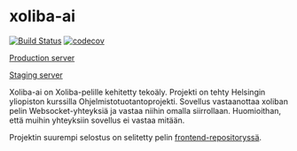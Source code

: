 # xoliba-ai

[![Build Status](https://travis-ci.org/xoliba/xoliba-ai.svg?branch=master)](https://travis-ci.org/xoliba/xoliba-ai)
[![codecov](https://codecov.io/gh/xoliba/xoliba-ai/branch/master/graph/badge.svg)](https://codecov.io/gh/xoliba/xoliba-ai)

[Production server](https://xoliba-ai.herokuapp.com)

[Staging server](http://xoliba-ai-staging.herokuapp.com)

Xoliba-ai on Xoliba-pelille kehitetty tekoäly. Projekti on tehty Helsingin yliopiston kurssilla Ohjelmistotuotantoprojekti. Sovellus vastaanottaa xoliban pelin Websocket-yhteyksiä ja vastaa niihin omalla siirrollaan. Huomioithan, että muihin yhteyksiin sovellus ei vastaa mitään.

Projektin suurempi selostus on selitetty pelin [frontend-repositoryssä](https://github.com/xoliba/xoliba).
